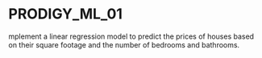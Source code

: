 # PRODIGY_ML_01
mplement a linear regression model to predict the prices of houses based on their square footage and the number of bedrooms and bathrooms.
